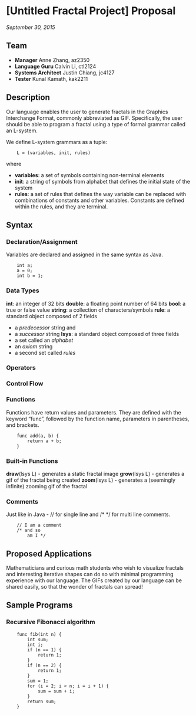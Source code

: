 [Untitled Fractal Project] Proposal
=============

*September 30, 2015*

Team
-------------
- **Manager** Anne Zhang, az2350
- **Language Guru** Calvin Li, ctl2124
- **Systems Architect** Justin Chiang, jc4127
- **Tester** Kunal Kamath, kak2211

Description
-------------
Our language enables the user to generate fractals in the Graphics Interchange Format, commonly abbreviated as GIF. Specifically, the user should be able to program a fractal using a type of formal grammar called an L-system.

We define L-system grammars as a tuple:
```
    L = (variables, init, rules)
```
where
- **variables**:  a set of symbols containing non-terminal elements
- **init**: a string of symbols from alphabet that defines the initial state of the system
- **rules**: a set of rules that defines the way variable can be replaced with combinations of constants and other variables. Constants are defined within the rules, and they are terminal.

Syntax
-------------
### Declaration/Assignment
Variables are declared and assigned in the same syntax as Java.
```
    int a;
    a = 0;
    int b = 1;
```

### Data Types
**int**: an integer of 32 bits
**double**: a floating point number of 64 bits
**bool**: a true or false value
**string**: a collection of characters/symbols
**rule**: a standard object composed of 2 fields
- a *predecessor* string and
- a *successor* string
**lsys**: a standard object composed of three fields
- a set called an *alphabet*
- an *axiom* string
- a second set called *rules*

### Operators

### Control Flow

### Functions
Functions have return values and parameters. They are defined with the keyword “func”, followed by the function name, parameters in parentheses, and brackets.
```
    func add(a, b) {
        return a + b;
    }
```

### Built-in Functions
**draw**(lsys L) - generates a static fractal image
**grow**(lsys L) - generates a gif of the fractal being created
**zoom**(lsys L) - generates a (seemingly infinite) zooming gif of the fractal

### Comments
Just like in Java - // for single line and /* */ for multi line comments.
```
    // I am a comment
    /* and so
        am I */
```

Proposed Applications
-------------
Mathematicians and curious math students who wish to visualize fractals and interesting iterative shapes can do so with minimal programming experience with our language. The GIFs created by our language can be shared easily, so that the wonder of fractals can spread!

Sample Programs
-------------

### Recursive Fibonacci algorithm
```
    func fib(int n) {
        int sum;
        int i;
        if (n == 1) {
            return 1;
        }
        if (n == 2) {
            return 1;
        }
        sum = 1;
        for (i = 2; i < n; i = i + 1) {
            sum = sum + i;
        }
        return sum;
    }
```
